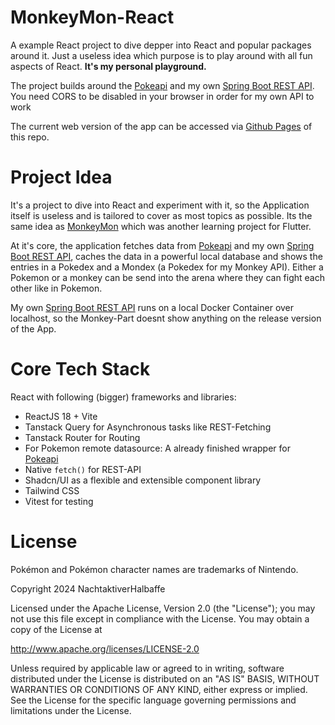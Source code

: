 # MonkeyMon-React
A example React project to dive depper into React and popular packages around it. Just a useless idea which purpose is to play around with all fun aspects of React. **It's my personal playground.** 

The project builds around the [Pokeapi](https://pokeapi.co/) and my own [Spring Boot REST API](https://github.com/NachtaktiverHalbaffe/MonkeyAPI-SpringBoot). You need CORS to be disabled in your browser in order for my own API to work

The current web version of the app can be accessed via [Github Pages](https://nachtaktiverhalbaffe.github.io/MonkeyMon-React/) of this repo.

# Project Idea
It's a project to dive into React and experiment with it, so the Application itself is useless and is tailored to cover as most topics as possible. Its the same idea as [MonkeyMon](https://github.com/NachtaktiverHalbaffe/MonkeyMon/tree/main) which was another learning project for Flutter.

At it's core, the application fetches data from [Pokeapi](https://pokeapi.co/) and my own [Spring Boot REST API](https://github.com/NachtaktiverHalbaffe/MonkeyAPI-SpringBoot), caches the data in a powerful local database and shows the entries in a Pokedex and a Mondex (a Pokedex for my Monkey API). Either a Pokemon or a monkey can be send into the arena where they can fight each other like in Pokemon.

My own [Spring Boot REST API](https://github.com/NachtaktiverHalbaffe/MonkeyAPI-SpringBoot) runs on a local Docker Container over localhost, so the Monkey-Part doesnt show anything on the release version of the App.

# Core Tech Stack
React with following (bigger) frameworks and libraries:
- ReactJS 18 + Vite
- Tanstack Query for Asynchronous tasks like REST-Fetching
- Tanstack Router for Routing
- For Pokemon remote datasource: A already finished wrapper for [Pokeapi](https://pokeapi.co/)
- Native `fetch()` for REST-API
- Shadcn/UI as a flexible and extensible component library
- Tailwind CSS
- Vitest for testing


# License
Pokémon and Pokémon character names are trademarks of Nintendo.

Copyright 2024 NachtaktiverHalbaffe

Licensed under the Apache License, Version 2.0 (the "License"); you may not use this file except in compliance with the License. You may obtain a copy of the License at

http://www.apache.org/licenses/LICENSE-2.0

Unless required by applicable law or agreed to in writing, software distributed under the License is distributed on an "AS IS" BASIS, WITHOUT WARRANTIES OR CONDITIONS OF ANY KIND, either express or implied. See the License for the specific language governing permissions and limitations under the License.
